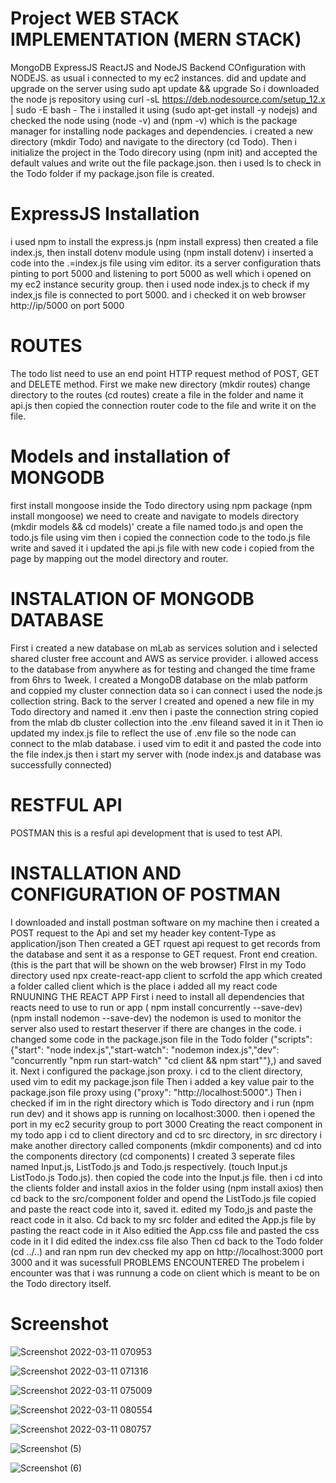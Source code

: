 # Project WEB STACK IMPLEMENTATION (MERN STACK)
MongoDB ExpressJS ReactJS and NodeJS
Backend COnfiguration with NODEJS.
as usual i connected to my ec2 instances. did and update and upgrade on the server using sudo apt update && upgrade
So i downloaded the node js repository using curl -sL https://deb.nodesource.com/setup_12.x | sudo -E bash -
The i installed it using (sudo apt-get install -y nodejs) and checked the node using (node -v) and (npm -v) which is the package manager for installing node packages and dependencies.
i created a new directory (mkdir Todo) and navigate to the directory (cd Todo).
Then i initialize the project in the Todo direcory using (npm init) and accepted the default values and write out the file package.json.
then i used ls to check in the Todo folder if my package.json file is created.
# ExpressJS Installation
i used npm to install the express.js (npm install express)
then created a file index.js, then install dotenv module using (npm install dotenv)
i inserted a code into the .=index.js file using vim editor. its a server configuration thats pinting to port 5000 and listening to port 5000 as well which i opened on my ec2 instance security group.
then i used node index.js to check if my index,js file is connected to port 5000. and i checked it on web browser http://ip/5000 on port 5000
# ROUTES
The todo list need to use an end point HTTP request method of POST, GET and DELETE method.
First we make new directory (mkdir routes)
change directory to the routes (cd routes)
create a file in the folder and name it api.js then copied the connection router code to the file and write it on the file.
# Models and installation of MONGODB
first install mongoose inside the Todo directory using npm package (npm install mongoose)
we need to create and navigate to models directory (mkdir models && cd models)'
create a file named todo.js and open the todo.js file using vim
then i copied the connection code to the todo.js file write and saved it
i updated the api.js file with new code i copied from the page by mapping out the model directory and router.
# INSTALATION OF MONGODB DATABASE
First i created a new database on mLab as services solution and i selected shared cluster free account and AWS as service provider.
i allowed access to the database from anywhere as for testing and changed the time frame from 6hrs to 1week.
I created a MongoDB database on the mlab patform and coppied my cluster connection data so i can connect i used the node.js collection string.
Back to the server
I created and opened a new file in my Todo directory and named it .env then i paste the connection string copied from the mlab db cluster collection into the .env fileand saved it in it
Then io updated my index.js file to reflect the use of .env file so the node can connect to the mlab database.
i used vim to edit it and pasted the code into the file index.js
then i start my server with (node index.js and database was successfully connected)
# RESTFUL API
POSTMAN this is a resful api development that is used to test API.
# INSTALLATION AND CONFIGURATION OF POSTMAN
I downloaded and install postman software on my machine then i created a POST request to the Api and set my header key content-Type as application/json
Then created a GET rquest api request to get records from the database and sent it as a response to GET request.
Front end creation. (this is the part that will be shown on the web browser)
FIrst in my Todo directory used npx create-react-app client to scrfold the app which created a folder called client which is the place i added all my react code
RNUUNING THE REACT APP
First i need to install all dependencies that reacts need to use to run or app ( npm install concurrently --save-dev) (npm install nodemon --save-dev) the nodemon is used to monitor the server also used to restart theserver if there are changes in the code.
i changed some code in the package.json file in the Todo folder ("scripts": {"start": "node index.js","start-watch": "nodemon index.js","dev": "concurrently "npm run start-watch" "cd client && npm start""},) and saved it.
Next i configured the package.json proxy.
i cd to the client directory, used vim to edit my package.json file
Then i added a key value pair to the package.json file proxy using ("proxy": "http://localhost:5000".)
Then i checked if im in the right directory which is Todo directory and i run (npm run dev) and it shows app is running on localhost:3000. then i opened the port in my ec2 security group to port 3000
Creating the react component
in my todo app i cd to client directory and cd to src directory, in src directory i make another directory called components (mkdir components) and cd into the components directory (cd components)
I created 3 seperate files named Input.js, ListTodo.js and Todo.js respectively. (touch Input.js ListTodo.js Todo.js).
then copied the code into the Input.js file.
then i cd into the clients folder and install axios in the folder using (npm install axios)
then cd back to the src/component folder and opend the ListTodo.js file copied and paste the react code into it, saved it.
edited my Todo,js and paste the react code in it also.
Cd back to my src folder and edited the App.js file by pasting the react code in it
Also editied the App.css file and pasted the css code in it
I did edited the index.css file also
Then cd back to the Todo folder (cd ../..)
and ran npm run dev
checked my app on http://localhost:3000 port 3000 and it was sucessfull
PROBLEMS ENCOUNTERED
The probelem i encounter was that i was runnung a code on client which is meant to be on the Todo directory itself.


# Screenshot


![Screenshot 2022-03-11 070953](https://user-images.githubusercontent.com/88409151/157842600-f592701d-25b8-46e2-b434-7b9f9ca56ca1.png)


![Screenshot 2022-03-11 071316](https://user-images.githubusercontent.com/88409151/157842720-c5518566-8bec-4104-ab45-8c33bfc2bd27.png)


![Screenshot 2022-03-11 075009](https://user-images.githubusercontent.com/88409151/157842841-5d6f69de-710e-4e7f-9ccb-3d977d8efbc8.png)

![Screenshot 2022-03-11 080554](https://user-images.githubusercontent.com/88409151/157842947-66b510f4-43f8-4261-9594-8c6a6bc87544.png)


![Screenshot 2022-03-11 080757](https://user-images.githubusercontent.com/88409151/157843100-70a090b5-f63a-4531-b272-1c1c7c49b6c7.png)


![Screenshot (5)](https://user-images.githubusercontent.com/88409151/157843257-8430c42a-032d-40aa-b3c3-9ab618025c3d.png)

![Screenshot (6)](https://user-images.githubusercontent.com/88409151/157843315-352e06d4-ad9c-4e66-b056-9212bef6839c.png)




